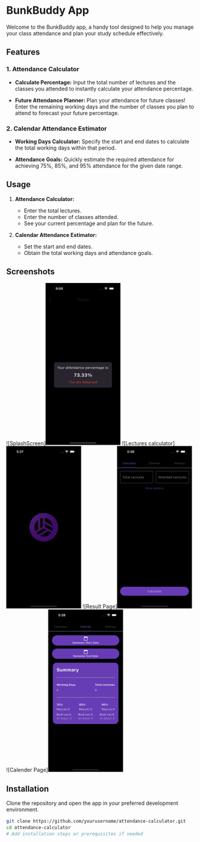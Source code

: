 # BunkBuddy App

Welcome to the BunkBuddy app, a handy tool designed to help you manage your class attendance and plan your study schedule effectively.

## Features

### 1. Attendance Calculator

- **Calculate Percentage:** Input the total number of lectures and the classes you attended to instantly calculate your attendance percentage.
  
- **Future Attendance Planner:** Plan your attendance for future classes! Enter the remaining working days and the number of classes you plan to attend to forecast your future percentage.

### 2. Calendar Attendance Estimator

- **Working Days Calculator:** Specify the start and end dates to calculate the total working days within that period.

- **Attendance Goals:** Quickly estimate the required attendance for achieving 75%, 85%, and 95% attendance for the given date range.

## Usage

1. **Attendance Calculator:**
    - Enter the total lectures.
    - Enter the number of classes attended.
    - See your current percentage and plan for the future.

2. **Calendar Attendance Estimator:**
    - Set the start and end dates.
    - Obtain the total working days and attendance goals.

## Screenshots

![SplashScreen]<img src="Simulator%20Screenshot%20-%20iPhone%2015%20Pro%20-%202024-01-15%20at%2021.09.50.png" width="200" alt="Simulator Screenshot 1">
![Lectures calculator]<img src="Simulator%20Screenshot%20-%20iPhone%2015%20Pro%20-%202024-01-16%20at%2017.37.58.png" width="200" alt="Simulator Screenshot 2">
![Result Page]<img src="Simulator%20Screenshot%20-%20iPhone%2015%20Pro%20-%202024-01-16%20at%2017.38.03.png" width="200" alt="Simulator Screenshot 3">
![Calender Page]<img src="Simulator%20Screenshot%20-%20iPhone%2015%20Pro%20-%202024-01-16%20at%2017.38.06.png" width="200" alt="Simulator Screenshot 4">



## Installation

Clone the repository and open the app in your preferred development environment.

```bash
git clone https://github.com/yourusername/attendance-calculator.git
cd attendance-calculator
# Add installation steps or prerequisites if needed
